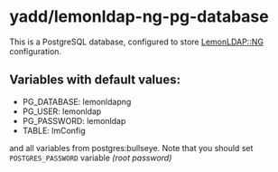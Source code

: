# yadd/lemonldap-ng-pg-database

This is a PostgreSQL database, configured to store
[LemonLDAP::NG](https://lemonldap-ng.org) configuration.

## Variables with default values:

* PG\_DATABASE: lemonldapng
* PG\_USER: lemonldap
* PG\_PASSWORD: lemonldap
* TABLE: lmConfig

and all variables from postgres:bullseye. Note that you should set
`POSTGRES_PASSWORD` variable _(root password)_
